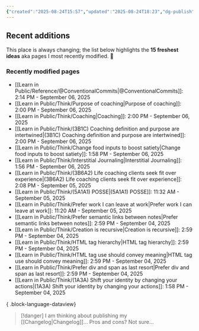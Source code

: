 ```yaml
---
{"created":"2025-08-24T15:57","updated":"2025-08-24T18:23","dg-publish":true,"noteIcon":"signpost","dg-path":"Recent Plantings.md","permalink":"/recent-plantings/","dgPassFrontmatter":true}
---
```


## Recent additions 

This place is always changing; the list below highlights the **15 freshest ideas** aka pages I most recently modified. 🍃

### Recently modified pages
- [[Learn in Public/Reference/@ConventionalCommits\|@ConventionalCommits]]: 2:14 PM - September 06, 2025
- [[Learn in Public/Think/Purpose of coaching\|Purpose of coaching]]: 2:00 PM - September 06, 2025
- [[Learn in Public/Think/Coaching\|Coaching]]: 2:00 PM - September 06, 2025
- [[Learn in Public/Think/(3B1C) Coaching definition and purpose are intertwined\|(3B1C) Coaching definition and purpose are intertwined]]: 2:00 PM - September 06, 2025
- [[Learn in Public/Think/Change food inputs to boost satiety\|Change food inputs to boost satiety]]: 1:58 PM - September 06, 2025
- [[Learn in Public/Think/Interstitial Journaling\|Interstitial Journaling]]: 1:56 PM - September 06, 2025
- [[Learn in Public/Think/(3B6A2) Life coaching clients seek fit over experience\|(3B6A2) Life coaching clients seek fit over experience]]: 2:08 PM - September 05, 2025
- [[Learn in Public/Think/(5A1A1) POSSE\|(5A1A1) POSSE]]: 11:32 AM - September 05, 2025
- [[Learn in Public/Think/Prefer work I can leave at work\|Prefer work I can leave at work]]: 11:20 AM - September 05, 2025
- [[Learn in Public/Think/Prefer semantic links between notes\|Prefer semantic links between notes]]: 2:59 PM - September 04, 2025
- [[Learn in Public/Think/Creation is recursive\|Creation is recursive]]: 2:59 PM - September 04, 2025
- [[Learn in Public/Think/HTML tag hierarchy\|HTML tag hierarchy]]: 2:59 PM - September 04, 2025
- [[Learn in Public/Think/HTML tag use should convey meaning\|HTML tag use should convey meaning]]: 2:59 PM - September 04, 2025
- [[Learn in Public/Think/Prefer div and span as last resort\|Prefer div and span as last resort]]: 2:59 PM - September 04, 2025
- [[Learn in Public/Think/(1A3A) Shift your identity by changing your actions\|(1A3A) Shift your identity by changing your actions]]: 1:58 PM - September 04, 2025

{ .block-language-dataview}

> [!danger] I am thinking about publishing my [[Changelog\|Changelog]]... 
> Pros and cons? Not sure...

